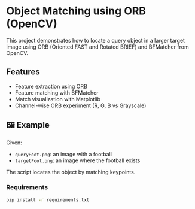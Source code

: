 # Object Matching using ORB (OpenCV)

This project demonstrates how to locate a query object in a larger target image using ORB (Oriented FAST and Rotated BRIEF) and BFMatcher from OpenCV.

##  Features
- Feature extraction using ORB
- Feature matching with BFMatcher
- Match visualization with Matplotlib
- Channel-wise ORB experiment (R, G, B vs Grayscale)

## 🖼️ Example
Given:
- `queryFoot.png`: an image with a football
- `targetFoot.png`: an image where the football exists

The script locates the object by matching keypoints.


### Requirements
```bash
pip install -r requirements.txt
